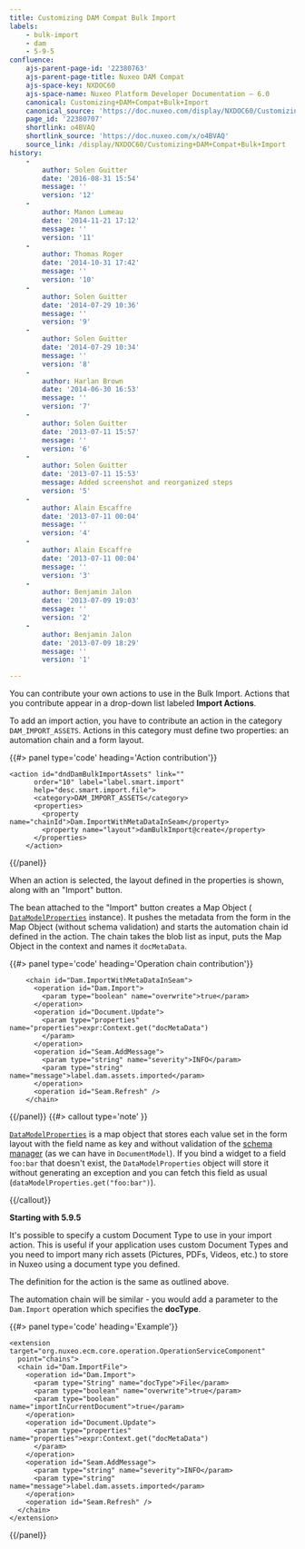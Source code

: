 ```yaml
---
title: Customizing DAM Compat Bulk Import
labels:
    - bulk-import
    - dam
    - 5-9-5
confluence:
    ajs-parent-page-id: '22380763'
    ajs-parent-page-title: Nuxeo DAM Compat
    ajs-space-key: NXDOC60
    ajs-space-name: Nuxeo Platform Developer Documentation — 6.0
    canonical: Customizing+DAM+Compat+Bulk+Import
    canonical_source: 'https://doc.nuxeo.com/display/NXDOC60/Customizing+DAM+Compat+Bulk+Import'
    page_id: '22380707'
    shortlink: o4BVAQ
    shortlink_source: 'https://doc.nuxeo.com/x/o4BVAQ'
    source_link: /display/NXDOC60/Customizing+DAM+Compat+Bulk+Import
history:
    - 
        author: Solen Guitter
        date: '2016-08-31 15:54'
        message: ''
        version: '12'
    - 
        author: Manon Lumeau
        date: '2014-11-21 17:12'
        message: ''
        version: '11'
    - 
        author: Thomas Roger
        date: '2014-10-31 17:42'
        message: ''
        version: '10'
    - 
        author: Solen Guitter
        date: '2014-07-29 10:36'
        message: ''
        version: '9'
    - 
        author: Solen Guitter
        date: '2014-07-29 10:34'
        message: ''
        version: '8'
    - 
        author: Harlan Brown
        date: '2014-06-30 16:53'
        message: ''
        version: '7'
    - 
        author: Solen Guitter
        date: '2013-07-11 15:57'
        message: ''
        version: '6'
    - 
        author: Solen Guitter
        date: '2013-07-11 15:53'
        message: Added screenshot and reorganized steps
        version: '5'
    - 
        author: Alain Escaffre
        date: '2013-07-11 00:04'
        message: ''
        version: '4'
    - 
        author: Alain Escaffre
        date: '2013-07-11 00:04'
        message: ''
        version: '3'
    - 
        author: Benjamin Jalon
        date: '2013-07-09 19:03'
        message: ''
        version: '2'
    - 
        author: Benjamin Jalon
        date: '2013-07-09 18:29'
        message: ''
        version: '1'

---
```

You can contribute your own actions to use in the Bulk Import. Actions that you contribute appear in a drop-down list labeled&nbsp;**Import Actions**.

To add an import action, you have to contribute an action in the category `DAM_IMPORT_ASSETS`. Actions in this category must define two properties: an automation chain and&nbsp;a form layout.

{{#> panel type='code' heading='Action contribution'}}

```html/xml
<action id="dndDamBulkImportAssets" link=""
      order="10" label="label.smart.import"
      help="desc.smart.import.file">
      <category>DAM_IMPORT_ASSETS</category>
      <properties>
        <property name="chainId">Dam.ImportWithMetaDataInSeam</property>
        <property name="layout">damBulkImport@create</property>
      </properties>
    </action>
```

{{/panel}}

When an action is selected, the layout defined in the properties is shown, along with an "Import" button.

The bean attached to the "Import" button creates a Map Object ( [`DataModelProperties`](https://github.com/nuxeo/nuxeo-features/blob/release-6.0/nuxeo-automation/nuxeo-automation-core/src/main/java/org/nuxeo/ecm/automation/core/util/DataModelProperties.java) instance). It pushes the metadata from the form in the Map Object (without schema validation) and starts the automation chain id defined in the action. The chain takes the blob list as input, puts the Map Object in the context and names it&nbsp;`docMetaData`.

{{#> panel type='code' heading='Operation chain contribution'}}

```html/xml
    <chain id="Dam.ImportWithMetaDataInSeam">
      <operation id="Dam.Import">
        <param type="boolean" name="overwrite">true</param>
      </operation>
      <operation id="Document.Update">
        <param type="properties" name="properties">expr:Context.get("docMetaData")
        </param>
      </operation>
      <operation id="Seam.AddMessage">
        <param type="string" name="severity">INFO</param>
        <param type="string" name="message">label.dam.assets.imported</param>
      </operation>
      <operation id="Seam.Refresh" />
    </chain>
```

{{/panel}} {{#> callout type='note' }}

[`DataModelProperties`](https://github.com/nuxeo/nuxeo-features/blob/release-6.0/nuxeo-automation/nuxeo-automation-core/src/main/java/org/nuxeo/ecm/automation/core/util/DataModelProperties.java) is a map object that stores each value set in the form layout with the field name as key and without validation of the [schema manager](http://explorer.nuxeo.org/nuxeo/site/distribution/Nuxeo%20Platform-6.0/viewService/org.nuxeo.ecm.core.schema.SchemaManager) (as we can have in `DocumentModel`). If you bind a widget to a field `foo:bar` that doesn't exist, the `DataModelProperties` object will store it without generating an exception and you can fetch this field as usual (`dataModelProperties.get("foo:bar")`).

{{/callout}}

**Starting with 5.9.5**

It's possible to specify a custom Document Type to use in your import action. This is useful if your application uses custom Document Types and you need to import many rich assets (Pictures, PDFs, Videos, etc.) to store in Nuxeo using a document type you defined.

The definition for the action is the same as outlined above.

The automation chain will be similar - you would add a parameter to the `Dam.Import` operation which specifies the **docType**.

{{#> panel type='code' heading='Example'}}

```
<extension target="org.nuxeo.ecm.core.operation.OperationServiceComponent"
  point="chains">
  <chain id="Dam.ImportFile">
    <operation id="Dam.Import">
      <param type="String" name="docType">File</param>
      <param type="boolean" name="overwrite">true</param>
      <param type="boolean" name="importInCurrentDocument">true</param>
    </operation>
    <operation id="Document.Update">
      <param type="properties" name="properties">expr:Context.get("docMetaData")
      </param>
    </operation>
    <operation id="Seam.AddMessage">
      <param type="string" name="severity">INFO</param>
      <param type="string" name="message">label.dam.assets.imported</param>
    </operation>
    <operation id="Seam.Refresh" />
  </chain>
</extension>
```

{{/panel}}